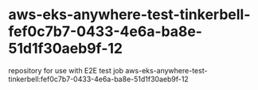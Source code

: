 # aws-eks-anywhere-test-tinkerbell-fef0c7b7-0433-4e6a-ba8e-51d1f30aeb9f-12
repository for use with E2E test job aws-eks-anywhere-test-tinkerbell:fef0c7b7-0433-4e6a-ba8e-51d1f30aeb9f-12
